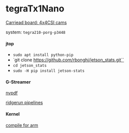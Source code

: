 tegraTx1Nano
========================

[Carriead board: 4x4CSI cams](https://github.com/antmicro/jetson-nano-baseboard)




system:
`tegra210-porg-p3448`


#### jtop

- `sudo apt install python-pip`
- `git clone https://github.com/rbonghi/jetson_stats.git``
- `cd jetson_stats`
-  `sudo -H pip install jetson-stats`

#### G-Streamer

[nvpdf](https://developer.download.nvidia.com/embedded/L4T/r31_Release_v1.0/Docs/Accelerated_GStreamer_User_Guide.pdf)

[ridgerun pipelines](https://developer.ridgerun.com/wiki/index.php?title=Gstreamer_pipelines_for_Jetson_TX1)

#### Kernel
[compile for arm](https://github.com/umiddelb/armhf/wiki/How-To-compile-a-custom-Linux-kernel-for-your-ARM-device)
